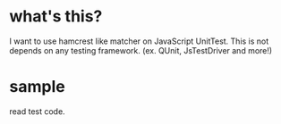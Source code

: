 # what's this?

I want to use hamcrest like matcher on JavaScript UnitTest.
This is not depends on any testing framework.
(ex. QUnit, JsTestDriver and more!)

# sample
read test code.
